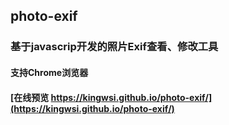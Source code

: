 ## photo-exif 
### 基于javascrip开发的照片Exif查看、修改工具
#### 支持Chrome浏览器
#### [在线预览 https://kingwsi.github.io/photo-exif/](https://kingwsi.github.io/photo-exif/)
